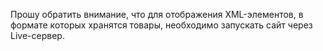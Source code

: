 Прошу обратить внимание, что для отображения XML-элементов, в формате которых хранятся товары, необходимо запускать сайт через Live-сервер.
